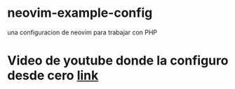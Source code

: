 # neovim-example-config
una configuracion de neovim para trabajar con PHP

# Video de youtube donde la configuro desde cero [link](https://youtu.be/NczzKS9AdRA)

